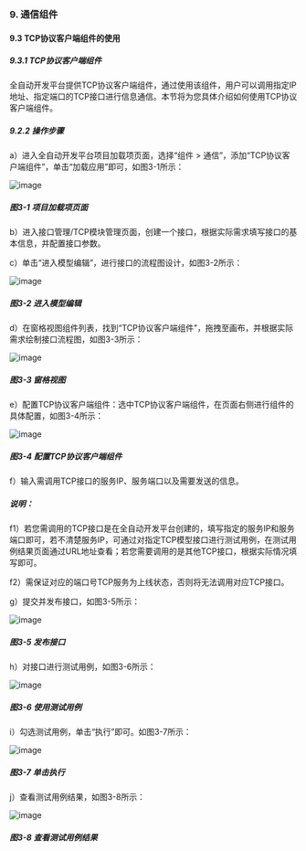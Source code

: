 ### 9. 通信组件

#### 9.3 TCP协议客户端组件的使用

##### 9.3.1 TCP协议客户端组件

全自动开发平台提供TCP协议客户端组件，通过使用该组件，用户可以调用指定IP地址、指定端口的TCP接口进行信息通信。本节将为您具体介绍如何使用TCP协议客户端组件。

##### 9.2.2 操作步骤

a）进入全自动开发平台项目加载项页面，选择“组件 > 通信”，添加“TCP协议客户端组件”，单击“加载应用”即可，如图3-1所示：

![image](https://user-images.githubusercontent.com/79617492/181437043-b5cb20f6-57f4-4538-8bb6-7a1e3683b374.png)

##### 图3-1 项目加载项页面

b）进入接口管理/TCP模块管理页面，创建一个接口，根据实际需求填写接口的基本信息，并配置接口参数。

c）单击“进入模型编辑”，进行接口的流程图设计，如图3-2所示：

![image](https://user-images.githubusercontent.com/79617492/181437072-4eb111f1-1df2-44fc-8662-6f26f5894544.png)

##### 图3-2 进入模型编辑

d）在窗格视图组件列表，找到“TCP协议客户端组件”，拖拽至画布，并根据实际需求绘制接口流程图，如图3-3所示：

![image](https://user-images.githubusercontent.com/79617492/181437102-aef1efd5-d989-44a1-ab59-82a5b9d8609b.png)

##### 图3-3 窗格视图

e）配置TCP协议客户端组件：选中TCP协议客户端组件，在页面右侧进行组件的具体配置，如图3-4所示：

![image](https://user-images.githubusercontent.com/79617492/181437140-36d93659-ca71-4c79-94b4-b4d6fdad98d0.png)

##### 图3-4 配置TCP协议客户端组件

f）输入需调用TCP接口的服务IP、服务端口以及需要发送的信息。

##### 说明：

f1）若您需调用的TCP接口是在全自动开发平台创建的，填写指定的服务IP和服务端口即可，若不清楚服务IP，可通过对指定TCP模型接口进行测试用例，在测试用例结果页面通过URL地址查看；若您需要调用的是其他TCP接口，根据实际情况填写即可。

f2）需保证对应的端口号TCP服务为上线状态，否则将无法调用对应TCP接口。

g）提交并发布接口，如图3-5所示：

![image](https://user-images.githubusercontent.com/79617492/181437157-856a304d-d95d-4fd9-98b2-e9d2b9263c0d.png)

##### 图3-5 发布接口

h）对接口进行测试用例，如图3-6所示：

![image](https://user-images.githubusercontent.com/79617492/181437181-f4f61359-a522-4785-8d81-6140635dcfef.png)

##### 图3-6 使用测试用例

i）勾选测试用例，单击“执行”即可。如图3-7所示：

![image](https://user-images.githubusercontent.com/79617492/181437202-970b2927-3336-4f9f-b86e-59602e3dc384.png)

##### 图3-7 单击执行

j）查看测试用例结果，如图3-8所示：

![image](https://user-images.githubusercontent.com/79617492/181437214-19219dab-c868-4014-b3df-3b61ca7873f8.png)

##### 图3-8 查看测试用例结果
